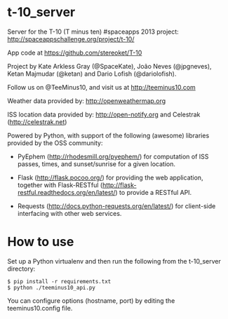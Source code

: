 t-10_server
===========

Server for the T-10 (T minus ten) #spaceapps 2013 project: http://spaceappschallenge.org/project/t-10/

App code at https://github.com/stereoket/T-10

Project by Kate Arkless Gray (@SpaceKate), João Neves (@jpgneves), Ketan Majmudar (@ketan) and Dario Lofish (@dariolofish).

Follow us on @TeeMinus10, and visit us at http://teeminus10.com

Weather data provided by: http://openweathermap.org

ISS location data provided by: http://open-notify.org and Celestrak (http://celestrak.net)

Powered by Python, with support of the following (awesome) libraries provided by the OSS community:

* PyEphem (http://rhodesmill.org/pyephem/) for computation of ISS passes, times, and sunset/sunrise for a given location.

* Flask (http://flask.pocoo.org/) for providing the web application, together with Flask-RESTful (http://flask-restful.readthedocs.org/en/latest/) to provide a RESTful API.

* Requests (http://docs.python-requests.org/en/latest/) for client-side interfacing with other web services.

How to use
==========
Set up a Python virtualenv and then run the following from the t-10_server directory:

    $ pip install -r requirements.txt
    $ python ./teeminus10_api.py

You can configure options (hostname, port) by editing the teeminus10.config file.
